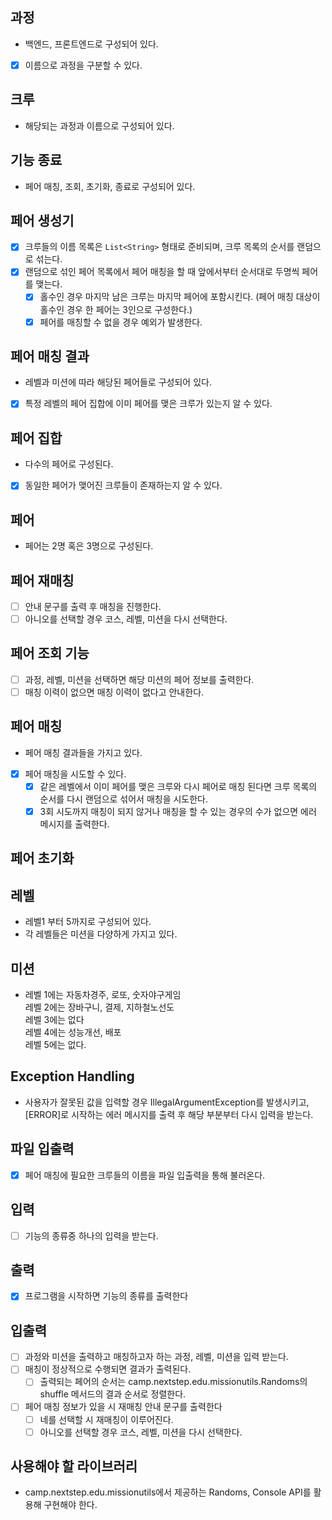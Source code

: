 ## 과정
- 백엔드, 프론트엔드로 구성되어 있다.
- [x] 이름으로 과정을 구분할 수 있다.

## 크루
- 해당되는 과정과 이름으로 구성되어 있다.


## 기능 종료
- 페어 매칭, 조회, 초기화, 종료로 구성되어 있다.

## 페어 생성기
- [x] 크루들의 이름 목록은 `List<String>` 형태로 준비되며, 크루 목록의 순서를 랜덤으로 섞는다.
- [x] 랜덤으로 섞인 페어 목록에서 페어 매칭을 할 때 앞에서부터 순서대로 두명씩 페어를 맺는다.
  - [x] 홀수인 경우 마지막 남은 크루는 마지막 페어에 포함시킨다. (페어 매칭 대상이 홀수인 경우 한 페어는 3인으로 구성한다.)
  - [x] 페어를 매칭할 수 없을 경우 예외가 발생한다.

## 페어 매칭 결과
- 레벨과 미션에 따라 해당된 페어들로 구성되어 있다.
- [x] 특정 레벨의 페어 집합에 이미 페어를 맺은 크루가 있는지 알 수 있다.

## 페어 집합
- 다수의 페어로 구성된다.
- [x] 동일한 페어가 맺어진 크루들이 존재하는지 알 수 있다. 

## 페어
- 페어는 2명 혹은 3명으로 구성된다.

## 페어 재매칭
- [ ] 안내 문구를 출력 후 매칭을 진행한다.
- [ ] 아니오를 선택할 경우 코스, 레벨, 미션을 다시 선택한다.

## 페어 조회 기능
- [ ] 과정, 레벨, 미션을 선택하면 해당 미션의 페어 정보를 출력한다.
- [ ] 매칭 이력이 없으면 매칭 이력이 없다고 안내한다.

## 페어 매칭
- 페어 매칭 결과들을 가지고 있다.
- [x] 페어 매칭을 시도할 수 있다.
  - [x] 같은 레벨에서 이미 페어를 맺은 크루와 다시 페어로 매칭 된다면 크루 목록의 순서를 다시 랜덤으로 섞어서 매칭을 시도한다.
  - [x] 3회 시도까지 매칭이 되지 않거나 매칭을 할 수 있는 경우의 수가 없으면 에러 메시지를 출력한다.

## 페어 초기화


## 레벨
- 레벨1 부터 5까지로 구성되어 있다.
- 각 레벨들은 미션을 다양하게 가지고 있다.


## 미션
- 레벨 1에는 자동차경주, 로또, 숫자야구게임 
<br> 레벨 2에는 장바구니, 결제, 지하철노선도 
<br> 레벨 3에는 없다 
<br> 레벨 4에는 성능개선, 배포 
<br> 레벨 5에는 없다.

## Exception Handling
- 사용자가 잘못된 값을 입력할 경우 IllegalArgumentException를 발생시키고, [ERROR]로 시작하는 에러 메시지를 출력 후 해당 부분부터 다시 입력을 받는다.

## 파일 입출력
- [x] 페어 매칭에 필요한 크루들의 이름을 파일 입출력을 통해 불러온다. 

## 입력
- [ ] 기능의 종류중 하나의 입력을 받는다.

## 출력
- [x] 프로그램을 시작하면 기능의 종류를 출력한다

## 입출력
- [ ] 과정와 미션을 출력하고 매칭하고자 하는 과정, 레벨, 미션을 입력 받는다.
- [ ] 매칭이 정상적으로 수행되면 결과가 출력된다.
  - [ ] 출력되는 페어의 순서는 camp.nextstep.edu.missionutils.Randoms의 shuffle 메서드의 결과 순서로 정렬한다.
- [ ] 페어 매칭 정보가 있을 시 재매칭 안내 문구를 출력한다
  - [ ] 네를 선택할 시 재매칭이 이루어진다.
  - [ ] 아니오를 선택할 경우 코스, 레벨, 미션을 다시 선택한다. 

## 사용해야 할 라이브러리
- camp.nextstep.edu.missionutils에서 제공하는 Randoms, Console API를 활용해 구현해야 한다.

